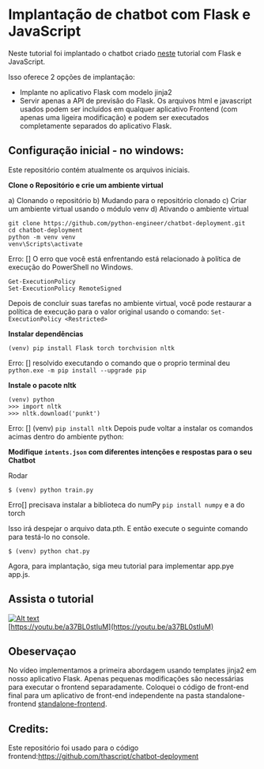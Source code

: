 # Implantação de chatbot com Flask e JavaScript

Neste tutorial foi implantado o chatbot criado [neste](https://github.com/python-engineer/pytorch-chatbot) tutorial com Flask e JavaScript.

Isso oferece 2 opções de implantação:

- Implante no aplicativo Flask com modelo jinja2
- Servir apenas a API de previsão do Flask. Os arquivos html e javascript usados ​​podem ser incluídos em qualquer aplicativo Frontend (com apenas uma ligeira modificação) e podem ser executados completamente separados do aplicativo Flask.

## Configuração inicial - no windows:
Este repositório contém atualmente os arquivos iniciais.

**Clone o Repositório e crie um ambiente virtual**

a) Clonando o repositório
b) Mudando para o repositório clonado
c) Criar um ambiente virtual usando o módulo venv
d) Ativando o ambiente virtual
```
git clone https://github.com/python-engineer/chatbot-deployment.git
cd chatbot-deployment
python -m venv venv
venv\Scripts\activate
```

Erro: [] O erro que você está enfrentando está relacionado à política de execução do PowerShell no Windows.
```
Get-ExecutionPolicy
Set-ExecutionPolicy RemoteSigned
```

Depois de concluir suas tarefas no ambiente virtual, você pode restaurar a política de execução para o valor original usando o comando:
``` Set-ExecutionPolicy <Restricted> ```


**Instalar dependências**
```
(venv) pip install Flask torch torchvision nltk
```
Erro: [] resolvido executando o comando que o proprio terminal deu ```python.exe -m pip install --upgrade pip```

**Instale o pacote nltk**
```
(venv) python
>>> import nltk
>>> nltk.download('punkt')
```

Erro: [] (venv) ```pip install nltk```
Depois pude voltar a instalar os comandos acimas dentro do ambiente python:


**Modifique `intents.json` com diferentes intenções e respostas para o seu Chatbot**

Rodar
```
$ (venv) python train.py
```

Erro[] precisava instalar a biblioteca do numPy ```pip install numpy``` e a do torch 

Isso irá despejar o arquivo data.pth. E então execute o seguinte comando para testá-lo no console.
```
$ (venv) python chat.py
```
Agora, para implantação, siga meu tutorial para implementar app.pye app.js.

## Assista o tutorial
[![Alt text](https://img.youtube.com/vi/a37BL0stIuM/hqdefault.jpg)](https://youtu.be/a37BL0stIuM)  
[https://youtu.be/a37BL0stIuM](https://youtu.be/a37BL0stIuM)

## Obeservaçao
No vídeo implementamos a primeira abordagem usando templates jinja2 em nosso aplicativo Flask. Apenas pequenas modificações são necessárias para executar o frontend separadamente. Coloquei o código de front-end final para um aplicativo de front-end independente na pasta standalone-frontend [standalone-frontend](/standalone-frontend).

## Credits:
Este repositório foi usado para o código frontend:https://github.com/thascript/chatbot-deployment

